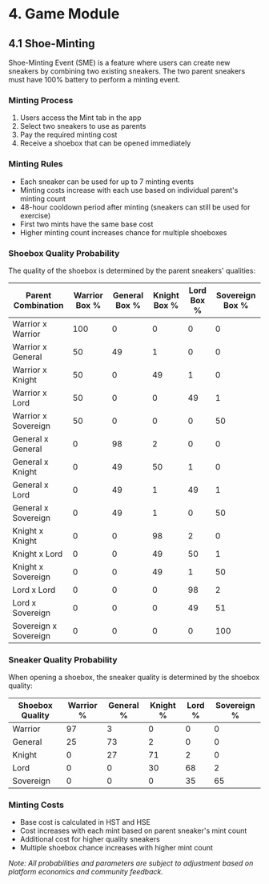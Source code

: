 # 4. Game Module

## 4.1 Shoe-Minting

Shoe-Minting Event (SME) is a feature where users can create new sneakers by combining two existing sneakers. The two parent sneakers must have 100% battery to perform a minting event.

### Minting Process
1. Users access the Mint tab in the app
2. Select two sneakers to use as parents
3. Pay the required minting cost
4. Receive a shoebox that can be opened immediately

### Minting Rules
- Each sneaker can be used for up to 7 minting events
- Minting costs increase with each use based on individual parent's minting count
- 48-hour cooldown period after minting (sneakers can still be used for exercise)
- First two mints have the same base cost
- Higher minting count increases chance for multiple shoeboxes

### Shoebox Quality Probability
The quality of the shoebox is determined by the parent sneakers' qualities:

| Parent Combination | Warrior Box % | General Box % | Knight Box % | Lord Box % | Sovereign Box % |
|-------------------|---------------|---------------|--------------|------------|-----------------|
| Warrior x Warrior | 100 | 0 | 0 | 0 | 0 |
| Warrior x General | 50 | 49 | 1 | 0 | 0 |
| Warrior x Knight | 50 | 0 | 49 | 1 | 0 |
| Warrior x Lord | 50 | 0 | 0 | 49 | 1 |
| Warrior x Sovereign | 50 | 0 | 0 | 0 | 50 |
| General x General | 0 | 98 | 2 | 0 | 0 |
| General x Knight | 0 | 49 | 50 | 1 | 0 |
| General x Lord | 0 | 49 | 1 | 49 | 1 |
| General x Sovereign | 0 | 49 | 1 | 0 | 50 |
| Knight x Knight | 0 | 0 | 98 | 2 | 0 |
| Knight x Lord | 0 | 0 | 49 | 50 | 1 |
| Knight x Sovereign | 0 | 0 | 49 | 1 | 50 |
| Lord x Lord | 0 | 0 | 0 | 98 | 2 |
| Lord x Sovereign | 0 | 0 | 0 | 49 | 51 |
| Sovereign x Sovereign | 0 | 0 | 0 | 0 | 100 |

### Sneaker Quality Probability
When opening a shoebox, the sneaker quality is determined by the shoebox quality:

| Shoebox Quality | Warrior % | General % | Knight % | Lord % | Sovereign % |
|----------------|-----------|-----------|----------|---------|-------------|
| Warrior | 97 | 3 | 0 | 0 | 0 |
| General | 25 | 73 | 2 | 0 | 0 |
| Knight | 0 | 27 | 71 | 2 | 0 |
| Lord | 0 | 0 | 30 | 68 | 2 |
| Sovereign | 0 | 0 | 0 | 35 | 65 |

### Minting Costs
- Base cost is calculated in HST and HSE
- Cost increases with each mint based on parent sneaker's mint count
- Additional cost for higher quality sneakers
- Multiple shoebox chance increases with higher mint count

*Note: All probabilities and parameters are subject to adjustment based on platform economics and community feedback.*
